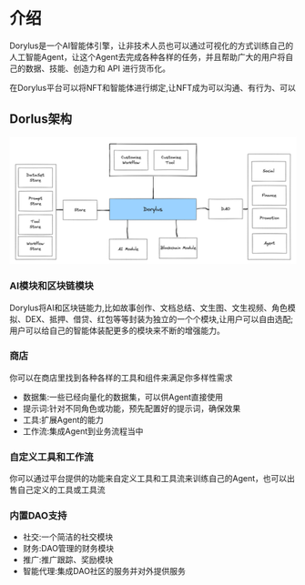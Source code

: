 # 介绍
Dorylus是一个AI智能体引擎，让非技术人员也可以通过可视化的方式训练自己的人工智能Agent，让这个Agent去完成各种各样的任务，并且帮助广大的用户将自己的数据、技能、创造力和 API 进行货币化。

在Dorylus平台可以将NFT和智能体进行绑定,让NFT成为可以沟通、有行为、可以



## Dorlus架构
![Alt text](image-2.png)

### AI模块和区块链模块

Dorylus将AI和区块链能力,比如故事创作、文档总结、文生图、文生视频、角色模拟、DEX、抵押、借贷、红包等等封装为独立的一个个模块,让用户可以自由选配;
用户可以给自己的智能体装配更多的模块来不断的增强能力。

### 商店
你可以在商店里找到各种各样的工具和组件来满足你多样性需求
- 数据集:一些已经向量化的数据集，可以供Agent直接使用
- 提示词:针对不同角色或功能，预先配置好的提示词，确保效果
- 工具:扩展Agent的能力
- 工作流:集成Agent到业务流程当中

### 自定义工具和工作流
你可以通过平台提供的功能来自定义工具和工具流来训练自己的Agent，也可以出售自己定义的工具或工具流

### 内置DAO支持
- 社交:一个简洁的社交模块
- 财务:DAO管理的财务模块
- 推广:推广跟踪、奖励模块
- 智能代理:集成DAO社区的服务并对外提供服务








